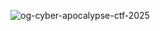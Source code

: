 ![og-cyber-apocalypse-ctf-2025](https://github.com/user-attachments/assets/75b94153-1431-400e-b92e-bbdb05bcd834)



